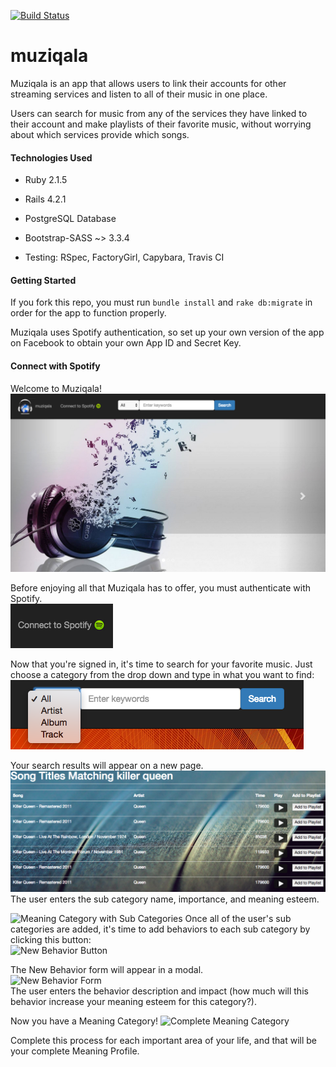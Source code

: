 [![Build Status](https://travis-ci.org/KateWood/muziqala.svg?branch=master)](https://travis-ci.org/KateWood/muziqala)

# muziqala

Muziqala is an app that allows users to link their accounts for other streaming services and listen to all of their music in one place.

Users can search for music from any of the services they have linked to their account and make playlists of their favorite music, without worrying about which services provide which songs.

#### Technologies Used

* Ruby 2.1.5

* Rails 4.2.1

* PostgreSQL Database

* Bootstrap-SASS ~> 3.3.4

* Testing: RSpec, FactoryGirl, Capybara, Travis CI

#### Getting Started

If you fork this repo, you must run `bundle install` and `rake db:migrate` in order for the app to function properly.

Muziqala uses Spotify authentication, so set up your own version of the app on Facebook to obtain your own App ID and Secret Key.

#### Connect with Spotify

Welcome to Muziqala!
<br>
![Muziqala Landing Page](/app/assets/images/muziqalalanding.png)

Before enjoying all that Muziqala has to offer, you must authenticate with Spotify.
<br>
![Connect to Spotify Button](/app/assets/images/connectbutton.png)

Now that you're signed in, it's time to search for your favorite music. Just choose a category from the drop down and type in what you want to find:
<br>
![Search](/app/assets/images/search.png)

Your search results will appear on a new page.
<br>
![Search Results](/app/assets/images/searchresults.png)
<br>
The user enters the sub category name, importance, and meaning esteem. 

![Meaning Category with Sub Categories](/app/assets/images/catnobehav.png)
Once all of the user's sub categories are added, it's time to add behaviors to each sub category by clicking this button:
<br>
![New Behavior Button](/app/assets/images/newbehavbtn.png)

The New Behavior form will appear in a modal.
<br>
![New Behavior Form](/app/assets/images/newbehavform.png)
<br>
The user enters the behavior description and impact (how much will this behavior increase your meaning esteem for this category?).

Now you have a Meaning Category!
![Complete Meaning Category](/app/assets/images/complete.png)

Complete this process for each important area of your life, and that will be your complete Meaning Profile.






